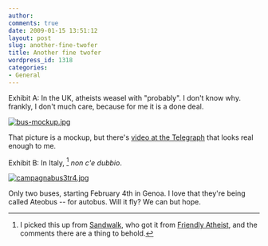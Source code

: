 ```yaml
---
author:
comments: true
date: 2009-01-15 13:51:12
layout: post
slug: another-fine-twofer
title: Another fine twofer
wordpress_id: 1318
categories:
- General
---
```


Exhibit A: In the UK, atheists weasel with "probably". I don't know why. frankly, I don't much care, because for me it is a done deal.

  [![bus-mockup.jpg](/uploads/2009/01/bus-mockup-tm.jpg)](/uploads/2009/01/bus-mockup.jpg)  


That picture is a mockup, but there's [video at the Telegraph](http://www.telegraph.co.uk/news/newstopics/religion/4177717/Atheist-bus-adverts-could-lead-to-watchdog-ruling-on-Gods-existence.html) that looks real enough to me.

Exhibit B: In Italy, [^fn1] _non c'e dubbio_.

[![campagnabus3tr4.jpg](/uploads/2009/01/campagnabus3tr4-tm.jpg)](/uploads/2009/01/campagnabus3tr4.jpg)

Only two buses, starting February 4th in Genoa. I love that they're being called Ateobus -- for autobus. Will it fly? We can but hope.

[^fn1]: I picked this up from [Sandwalk](http://sandwalk.blogspot.com/2009/01/atheist-buses-in-genoa.html), who got it from [Friendly Atheist](http://friendlyatheist.com/2009/01/14/atheist-buses-in-italy/), and the comments there are a thing to behold. 


